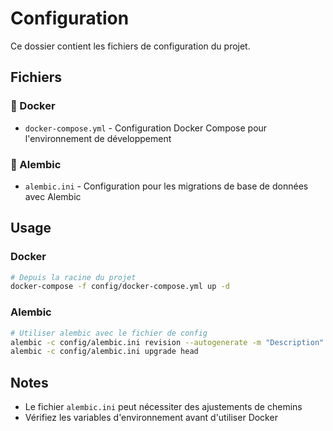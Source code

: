 # Configuration

Ce dossier contient les fichiers de configuration du projet.

## Fichiers

### 🐳 Docker
- `docker-compose.yml` - Configuration Docker Compose pour l'environnement de développement

### 🔄 Alembic
- `alembic.ini` - Configuration pour les migrations de base de données avec Alembic

## Usage

### Docker
```bash
# Depuis la racine du projet
docker-compose -f config/docker-compose.yml up -d
```

### Alembic
```bash
# Utiliser alembic avec le fichier de config
alembic -c config/alembic.ini revision --autogenerate -m "Description"
alembic -c config/alembic.ini upgrade head
```

## Notes
- Le fichier `alembic.ini` peut nécessiter des ajustements de chemins
- Vérifiez les variables d'environnement avant d'utiliser Docker
